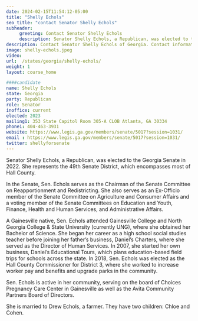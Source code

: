 ```yaml
---
date: 2024-02-15T11:54:12-05:00
title: "Shelly Echols"
seo_title: "contact Senator Shelly Echols"
subheader:
     greeting: Contact Senator Shelly Echols
     description: Senator Shelly Echols, a Republican, was elected to the Georgia Senate in 2022. She represents the 49th Senate District, which encompasses most of Hall County.
description: Contact Senator Shelly Echols of Georgia. Contact information for Shelly Echols includes email address, phone number, and mailing address.
image: shelly-echols.jpeg
video:
url:  /states/georgia/shelly-echols/
weight: 1
layout: course_home

####candidate
name: Shelly Echols
state: Georgia
party: Republican
role: Senator
inoffice: current
elected: 2023
mailing1: 353 State Capitol Room 305-A CLOB Atlanta, GA 30334
phone1: 404-463-3931
website: https://www.legis.ga.gov/members/senate/5017?session=1031/
email : https://www.legis.ga.gov/members/senate/5017?session=1031/
twitter: shellyforsenate
---
```


Senator Shelly Echols, a Republican, was elected to the Georgia Senate in 2022. She represents the 49th Senate District, which encompasses most of Hall County.

In the Senate, Sen. Echols serves as the Chairman of the Senate Committee on Reapportionment and Redistricting. She also serves as an Ex-Officio member of the Senate Committee on Agriculture and Consumer Affairs and a voting member of the Senate Committees on Education and Youth, Finance, Health and Human Services, and Administrative Affairs.

A Gainesville native, Sen. Echols attended Gainesville College and North Georgia College & State University (currently UNG), where she obtained her Bachelor of Science. She began her career as a high school social studies teacher before joining her father’s business, Daniel’s Charters, where she served as the Director of Human Services. In 2007, she started her own business, Daniel’s Educational Tours, which plans education-based field trips for schools across the state. In 2018, Sen. Echols was elected as the Hall County Commissioner for District 3, where she worked to increase worker pay and benefits and upgrade parks in the community.

Sen. Echols is active in her community, serving on the board of Choices Pregnancy Care Center in Gainesville as well as the Avita Community Partners Board of Directors.

She is married to Drew Echols, a farmer. They have two children: Chloe and Cohen.
